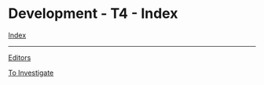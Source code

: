 # Development - T4 - Index

[Index](../index.md)

---

[Editors](Editors.md)

[To Investigate](to_investigate.md)
